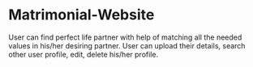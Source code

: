 # Matrimonial-Website
User can find perfect life partner with help of matching all the needed values in his/her desiring partner. User can upload their details, search other user profile, edit, delete his/her profile.
